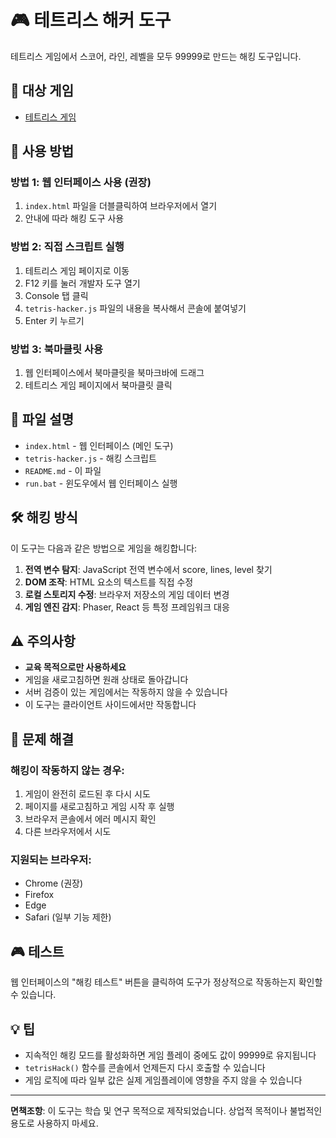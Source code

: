 # 🎮 테트리스 해커 도구

테트리스 게임에서 스코어, 라인, 레벨을 모두 99999로 만드는 해킹 도구입니다.

## 🎯 대상 게임
- [테트리스 게임](https://codenamex0.github.io/Tetris)

## 🚀 사용 방법

### 방법 1: 웹 인터페이스 사용 (권장)
1. `index.html` 파일을 더블클릭하여 브라우저에서 열기
2. 안내에 따라 해킹 도구 사용

### 방법 2: 직접 스크립트 실행
1. 테트리스 게임 페이지로 이동
2. F12 키를 눌러 개발자 도구 열기
3. Console 탭 클릭
4. `tetris-hacker.js` 파일의 내용을 복사해서 콘솔에 붙여넣기
5. Enter 키 누르기

### 방법 3: 북마클릿 사용
1. 웹 인터페이스에서 북마클릿을 북마크바에 드래그
2. 테트리스 게임 페이지에서 북마클릿 클릭

## 📁 파일 설명

- `index.html` - 웹 인터페이스 (메인 도구)
- `tetris-hacker.js` - 해킹 스크립트
- `README.md` - 이 파일
- `run.bat` - 윈도우에서 웹 인터페이스 실행

## 🛠️ 해킹 방식

이 도구는 다음과 같은 방법으로 게임을 해킹합니다:

1. **전역 변수 탐지**: JavaScript 전역 변수에서 score, lines, level 찾기
2. **DOM 조작**: HTML 요소의 텍스트를 직접 수정
3. **로컬 스토리지 수정**: 브라우저 저장소의 게임 데이터 변경
4. **게임 엔진 감지**: Phaser, React 등 특정 프레임워크 대응

## ⚠️ 주의사항

- **교육 목적으로만 사용하세요**
- 게임을 새로고침하면 원래 상태로 돌아갑니다
- 서버 검증이 있는 게임에서는 작동하지 않을 수 있습니다
- 이 도구는 클라이언트 사이드에서만 작동합니다

## 🔧 문제 해결

### 해킹이 작동하지 않는 경우:
1. 게임이 완전히 로드된 후 다시 시도
2. 페이지를 새로고침하고 게임 시작 후 실행
3. 브라우저 콘솔에서 에러 메시지 확인
4. 다른 브라우저에서 시도

### 지원되는 브라우저:
- Chrome (권장)
- Firefox
- Edge
- Safari (일부 기능 제한)

## 🎮 테스트

웹 인터페이스의 "해킹 테스트" 버튼을 클릭하여 도구가 정상적으로 작동하는지 확인할 수 있습니다.

## 💡 팁

- 지속적인 해킹 모드를 활성화하면 게임 플레이 중에도 값이 99999로 유지됩니다
- `tetrisHack()` 함수를 콘솔에서 언제든지 다시 호출할 수 있습니다
- 게임 로직에 따라 일부 값은 실제 게임플레이에 영향을 주지 않을 수 있습니다

---

**면책조항**: 이 도구는 학습 및 연구 목적으로 제작되었습니다. 상업적 목적이나 불법적인 용도로 사용하지 마세요.
